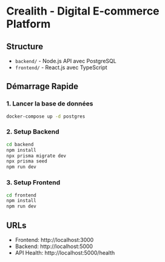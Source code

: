 # Crealith - Digital E-commerce Platform

## Structure
- `backend/` - Node.js API avec PostgreSQL
- `frontend/` - React.js avec TypeScript

## Démarrage Rapide

### 1. Lancer la base de données
```bash
docker-compose up -d postgres
```

### 2. Setup Backend
```bash
cd backend
npm install
npx prisma migrate dev
npx prisma seed
npm run dev
```

### 3. Setup Frontend  
```bash
cd frontend
npm install
npm run dev
```

## URLs
- Frontend: http://localhost:3000
- Backend: http://localhost:5000
- API Health: http://localhost:5000/health
